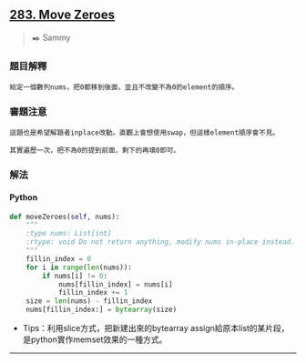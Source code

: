 ## [283. Move Zeroes](https://leetcode.com/problems/move-zeroes/)
> :black_nib: Sammy
### 題目解釋
    給定一個數列nums，把0都移到後面，並且不改變不為0的element的順序。
### 審題注意
    這題也是希望解題者inplace改動。直觀上會想使用swap，但這樣element順序會不見。
    
    其實遍歷一次，把不為0的提到前面，剩下的再填0即可。
### 解法
#### Python
```python
def moveZeroes(self, nums):
    """
    :type nums: List[int]
    :rtype: void Do not return anything, modify nums in-place instead.
    """
    fillin_index = 0
    for i in range(len(nums)):
        if nums[i] != 0:
            nums[fillin_index] = nums[i]
            fillin_index += 1
    size = len(nums) - fillin_index
    nums[fillin_index:] = bytearray(size)
```
- Tips：利用slice方式，把新建出來的bytearray assign給原本list的某片段，是python實作memset效果的一種方式。

---
